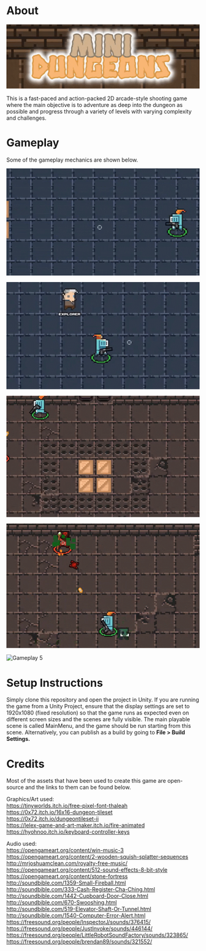 # About
![Title](https://github.com/4-bytes/Mini-Dungeons/blob/master/gifs/title.gif)

This is a fast-paced and action-packed 2D arcade-style shooting game where the main objective is to adventure as deep into the dungeon as possible and progress through a variety of levels with varying complexity and challenges. 


# Gameplay
Some of the gameplay mechanics are shown below. <br>

![Gameplay 1](https://github.com/4-bytes/Mini-Dungeons/blob/master/gifs/gameplay1.gif) 

![Gameplay 2](https://github.com/4-bytes/Mini-Dungeons/blob/master/gifs/gameplay2.gif)

![Gameplay 3](https://github.com/4-bytes/Mini-Dungeons/blob/master/gifs/gameplay3.gif)

![Gameplay 4](https://github.com/4-bytes/Mini-Dungeons/blob/master/gifs/gameplay4.gif)

![Gameplay 5](https://github.com/4-bytes/Mini-Dungeons/blob/master/gifs/gameplay5.gif)


# Setup Instructions
Simply clone this repository and open the project in Unity. If you are running the game from a Unity Project, ensure that the display settings are set to 1920x1080 (fixed resolution) so that the game runs as expected even on different screen sizes and the scenes are fully visible. The main playable scene is called MainMenu, and the game should be run starting from this scene. Alternatively, you can publish as a build by going to <b>File > Build Settings.</b>


# Credits
Most of the assets that have been used to create this game are open-source and the links to them can be found below.

Graphics/Art used: <br>
https://tinyworlds.itch.io/free-pixel-font-thaleah <br>
https://0x72.itch.io/16x16-dungeon-tileset <br>
https://0x72.itch.io/dungeontileset-ii <br>
https://lelex-game-and-art-maker.itch.io/fire-animated <br>
https://hyohnoo.itch.io/keyboard-controller-keys <br>

Audio used:<br>
https://opengameart.org/content/win-music-3 <br>
https://opengameart.org/content/2-wooden-squish-splatter-sequences <br>
http://mrjoshuamclean.com/royalty-free-music/ <br>
https://opengameart.org/content/512-sound-effects-8-bit-style<br>
https://opengameart.org/content/stone-fortress <br>
http://soundbible.com/1359-Small-Fireball.html <br>
http://soundbible.com/333-Cash-Register-Cha-Ching.html<br>
http://soundbible.com/1442-Cupboard-Door-Close.html <br>
http://soundbible.com/670-Swooshing.html <br>
http://soundbible.com/519-Elevator-Shaft-Or-Tunnel.html<br>
http://soundbible.com/1540-Computer-Error-Alert.html<br>
https://freesound.org/people/InspectorJ/sounds/376415/<br>
https://freesound.org/people/JustInvoke/sounds/446144/<br>
https://freesound.org/people/LittleRobotSoundFactory/sounds/323865/<br>
https://freesound.org/people/brendan89/sounds/321552/ <br>
